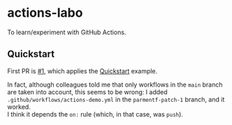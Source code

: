 # actions-labo

To learn/experiment with GitHub Actions.

## Quickstart

First PR is [#1](https://github.com/parmentf/actions-labo/pull/1), which applies
the [Quickstart](https://docs.github.com/en/actions/quickstart) example.

In fact, although colleagues told me that only workflows in the `main` branch are taken into account, this seems to be wrong: I added `.github/workflows/actions-demo.yml` in the `parmentf-patch-1` branch, and it worked.  
I think it depends the `on:` rule (which, in that case, was `push`).
